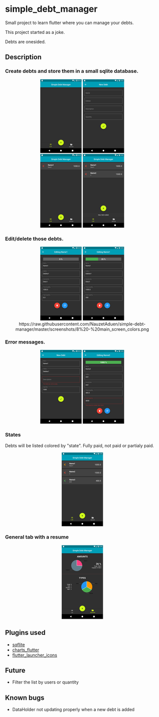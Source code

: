 # simple_debt_manager

Small project to learn flutter where you can manage your debts.

This project started as a joke. 

Debts are onesided.

## Description

### Create debts and store them in a small sqlite database.
<div align="center">
<img src="https://raw.githubusercontent.com/NauzetAduen/simple-debt-manager/master/screenshots/1%20-%20main_screen.png" width="135">
<img src="https://raw.githubusercontent.com/NauzetAduen/simple-debt-manager/master/screenshots/2%20-%20new_debt_screen.png" width="135">
<br>
<img src="https://raw.githubusercontent.com/NauzetAduen/simple-debt-manager/master/screenshots/4%20-%20main_list.png" width="135">
<img src="https://raw.githubusercontent.com/NauzetAduen/simple-debt-manager/master/screenshots/5%20-%20main_list_multiple.png" width="135">
</div>


### Edit/delete those debts.
<div align="center">
<img src="https://raw.githubusercontent.com/NauzetAduen/simple-debt-manager/master/screenshots/6%20-%20editing_debt.png" width="135">
<img src="https://raw.githubusercontent.com/NauzetAduen/simple-debt-manager/master/screenshots/7%20-%20editing_partial_debt.png" width="135">
<br>
https://raw.githubusercontent.com/NauzetAduen/simple-debt-manager/master/screenshots/8%20-%20main_screen_colors.png

</div>

### Error messages.
<div align="center">
<img src="https://raw.githubusercontent.com/NauzetAduen/simple-debt-manager/master/screenshots/3%20-%20error_message.png" width="135">

<img src="https://raw.githubusercontent.com/NauzetAduen/simple-debt-manager/master/screenshots/9%20-%20edit_control_quantity.png" width="135">

</div>

### States
Debts will be listed colored by "state". Fully paid, not paid or partialy paid.
<div align="center">
<img src="https://raw.githubusercontent.com/NauzetAduen/simple-debt-manager/master/screenshots/10%20-%20main_screen_all_types.png" width="135">
</div>



### General tab with a resume
<div align="center">
<img src="https://raw.githubusercontent.com/NauzetAduen/simple-debt-manager/master/screenshots/11%20-%20general_screen.png" width="135">
</div>




## Plugins used
- [sqflite](https://pub.dartlang.org/packages/sqflite)
- [charts_flutter](https://pub.dartlang.org/packages/charts_flutter)
- [flutter_launcher_icons](https://pub.dartlang.org/packages/flutter_launcher_icons)

## Future
- Filter the list by users or quantity

## Known bugs
- DataHolder not updating properly when a new debt is added